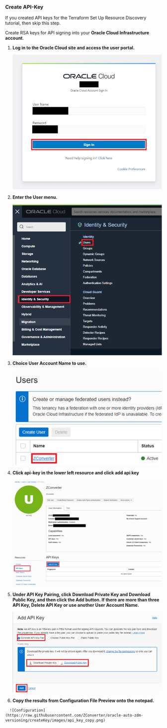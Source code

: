 ### Create API-Key
   If you created API keys for the Terraform Set Up Resource Discovery tutorial, then skip this step.

   Create RSA keys for API signing into your **Oracle Cloud Infrastructure account**.

   1. **Log in to the Oracle Cloud site and access the user portal.**

      ![Login](https://raw.githubusercontent.com/ZConverter/oracle-auto-zdm-versioning/createKey/images/login.png) 

   2. **Enter the User menu.**

      ![Account User](https://raw.githubusercontent.com/ZConverter/oracle-auto-zdm-versioning/createKey/images/user_account.png)

   4. **Choice User Account Name to use.**

      ![Account Users](https://raw.githubusercontent.com/ZConverter/oracle-auto-zdm-versioning/createKey/images/user_account_choice.png)

   6. **Click api-key in the lower left resource and click add api key**

      ![Api-Key](https://raw.githubusercontent.com/ZConverter/oracle-auto-zdm-versioning/createKey/images/api_key_add.png)

   8. **Under API Key Pairing, click Download Private Key and Download Public Key, and then click the Add button. If there are more than three API Key, Delete API Key or use another User Account Name.**

      ![Api-Key-download](https://raw.githubusercontent.com/ZConverter/oracle-auto-zdm-versioning/createKey/images/api_key_download_key_file.png)

   10. **Copy the results from Configuration File Preview onto the notepad.**

      ![Configuration](https://raw.githubusercontent.com/ZConverter/oracle-auto-zdm-versioning/createKey/images/api_key_copy.png)
